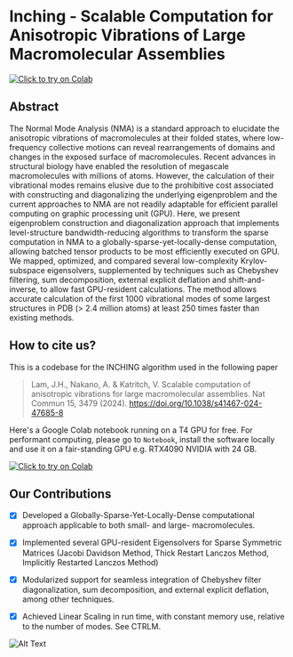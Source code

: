 # Inching - Scalable Computation for Anisotropic Vibrations of Large Macromolecular Assemblies
[![Click to try on Colab](https://colab.research.google.com/assets/colab-badge.svg)](https://colab.research.google.com/github/jhmlam/Inching/blob/main/GoogleColab/GoogleColab_Inching_v023_ReleaseOkay.ipynb)
## Abstract
The Normal Mode Analysis (NMA) is a standard approach to elucidate the anisotropic vibrations of macromolecules at their folded states, where low-frequency collective motions can reveal rearrangements of domains and changes in the exposed surface of macromolecules. Recent advances in structural biology have enabled the resolution of megascale macromolecules with millions of atoms. However, the calculation of their vibrational modes remains elusive due to the prohibitive cost associated with constructing and diagonalizing the underlying eigenproblem and the current approaches to NMA are not readily adaptable for efficient parallel computing on graphic processing unit (GPU). Here, we present eigenproblem construction and diagonalization approach that implements level-structure bandwidth-reducing algorithms to transform the sparse computation in NMA to a globally-sparse-yet-locally-dense computation, allowing batched tensor products to be most efficiently executed on GPU. We mapped, optimized, and compared several low-complexity Krylov-subspace eigensolvers, supplemented by techniques such as Chebyshev filtering, sum decomposition, external explicit deflation and shift-and-inverse, to allow fast GPU-resident calculations. The method allows accurate calculation of the first 1000 vibrational modes of some largest structures in PDB (> 2.4 million atoms) at least 250 times faster than existing methods.


## How to cite us?
This is a codebase for the INCHING algorithm used in the following paper

> Lam, J.H., Nakano, A. & Katritch, V. Scalable computation of anisotropic vibrations for large macromolecular assemblies. Nat Commun 15, 3479 (2024). https://doi.org/10.1038/s41467-024-47685-8

Here's a Google Colab notebook running on a T4 GPU for free. For performant computing, please go to `Notebook`, install the software locally and use it on a fair-standing GPU e.g. RTX4090 NVIDIA with 24 GB.

[![Click to try on Colab](https://colab.research.google.com/assets/colab-badge.svg)](https://colab.research.google.com/github/jhmlam/Inching/blob/main/GoogleColab/GoogleColab_Inching_v023_ReleaseOkay.ipynb)





## Our Contributions
- [x] Developed a Globally-Sparse-Yet-Locally-Dense computational approach applicable to both small- and large- macromolecules.
- [x] Implemented several GPU-resident Eigensolvers for Sparse Symmetric Matrices (Jacobi Davidson Method, Thick Restart Lanczos Method, Implicitly Restarted Lanczos Method)
- [x] Modularized support for seamless integration of Chebyshev filter diagonalization, sum decomposition, and external explicit deflation, among other techniques.
- [x] Achieved Linear Scaling in run time, with constant memory use, relative to the number of modes. See CTRLM.



![Alt Text](/assets/Animation_Inching_3j3q_06.gif)







